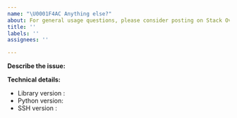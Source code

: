 ```yaml
---
name: "\U0001F4AC Anything else?"
about: For general usage questions, please consider posting on Stack Overflow or Gitter instead.
title: ''
labels: ''
assignees: ''

---
```


<!--
Please keep in mind that the GitHub issue tracker is mostly intended for bug reports, feature requests, deployment problems, or other enhancements.

For general usage questions, please consider posting on Stack Overflow or Gitter instead. You can find the links for all our support channels here: https://github.com/ml-tooling/lazycluster#support
-->

**Describe the issue:**

<!-- Describe your issue, but please be descriptive! Include screenshots, logs, code or other info to help explain your problem -->

**Technical details:**

- Library version <!-- run `import lazycluster; print(lazycluster.__version__)` -->: 
- Python version<!-- run `import sys; print(sys.version)` on your machine -->:  
- SSH version <!-- run `ssh -V` on your machine -->: 